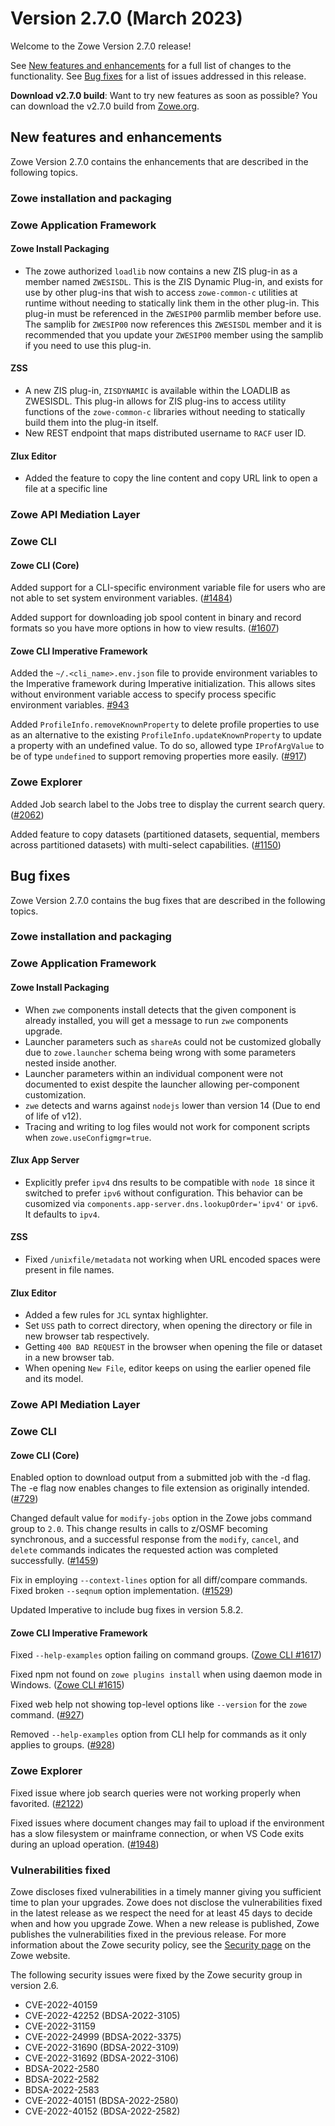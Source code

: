 # Version 2.7.0 (March 2023)

Welcome to the Zowe Version 2.7.0 release!

See [New features and enhancements](#new-features-and-enhancements) for a full list of changes to the functionality. See [Bug fixes](#bug-fixes) for a list of issues addressed in this release.

**Download v2.7.0 build**: Want to try new features as soon as possible? You can download the v2.7.0 build from [Zowe.org](https://www.zowe.org/download.html).

## New features and enhancements

Zowe Version 2.7.0 contains the enhancements that are described in the following topics.

### Zowe installation and packaging

### Zowe Application Framework

#### Zowe Install Packaging
* The zowe authorized `loadlib` now contains a new ZIS plug-in as a member named `ZWESISDL`. This is the ZIS Dynamic Plug-in, and exists for use by other plug-ins that wish to access `zowe-common-c` utilities at runtime without needing to statically link them in the other plug-in. This plug-in must be referenced in the `ZWESIP00` parmlib member before use. The samplib for `ZWESIP00` now references this `ZWESISDL` member and it is recommended that you update your `ZWESIP00` member using the samplib if you need to use this plug-in.

#### ZSS 
* A new ZIS plug-in, `ZISDYNAMIC` is available within the LOADLIB as ZWESISDL. This plug-in allows for ZIS plug-ins to access utility functions of the `zowe-common-c` libraries without needing to statically build them into the plug-in itself.
* New REST endpoint that maps distributed username to `RACF` user ID.

#### Zlux Editor
* Added the feature to copy the line content and copy URL link to open a file at a specific line

### Zowe API Mediation Layer

### Zowe CLI

#### Zowe CLI (Core)

Added support for a CLI-specific environment variable file for users who are not able to set system environment variables. ([#1484](https://github.com/zowe/zowe-cli/issues/1484))

Added support for downloading job spool content in binary and record formats so you have more options in how to view results. ([#1607](https://github.com/zowe/zowe-cli/pull/1607))

#### Zowe CLI Imperative Framework

Added the `~/.<cli_name>.env.json` file to provide environment variables to the Imperative framework during Imperative initialization. This allows sites without environment variable access to specify process specific environment variables. [#943](https://github.com/zowe/imperative/pull/943)

Added `ProfileInfo.removeKnownProperty` to delete profile properties to use as an alternative to the existing `ProfileInfo.updateKnownProperty` to update a property with an undefined value. To do so, allowed type `IProfArgValue` to be of type `undefined` to support removing properties more easily. ([#917](https://github.com/zowe/imperative/issues/917))

### Zowe Explorer

Added Job search label to the Jobs tree to display the current search query. ([#2062](https://github.com/zowe/vscode-extension-for-zowe/pull/2064))

Added feature to copy datasets (partitioned datasets, sequential, members across partitioned datasets) with multi-select capabilities. ([#1150](https://github.com/zowe/vscode-extension-for-zowe/issues/1550))

## Bug fixes

Zowe Version 2.7.0 contains the bug fixes that are described in the following topics.

### Zowe installation and packaging

### Zowe Application Framework

#### Zowe Install Packaging
* When `zwe` components install detects that the given component is already installed, you will get a message to run `zwe` components upgrade.
* Launcher parameters such as `shareAs` could not be customized globally due to `zowe.launcher` schema being wrong with some parameters nested inside another.
* Launcher parameters within an individual component were not documented to exist despite the launcher allowing per-component customization.
* `zwe` detects and warns against `nodejs` lower than version 14 (Due to end of life of v12).
* Tracing and writing to log files would not work for component scripts when `zowe.useConfigmgr=true`.

#### Zlux App Server
* Explicitly prefer `ipv4` dns results to be compatible with `node 18` since it switched to prefer `ipv6` without configuration. This behavior can be cusomized via `components.app-server.dns.lookupOrder='ipv4'` or `ipv6`. It defaults to `ipv4`.

#### ZSS 
* Fixed `/unixfile/metadata` not working when URL encoded spaces were present in file names.

#### Zlux Editor
* Added a few rules for `JCL` syntax highlighter.
* Set `USS` path to correct directory, when opening the directory or file in new browser tab respectively.
* Getting `400 BAD REQUEST` in the browser when opening the file or dataset in a new browser tab.
* When opening `New File`, editor keeps on using the earlier opened file and its model.

### Zowe API Mediation Layer

### Zowe CLI

#### Zowe CLI (Core)

Enabled option to download output from a submitted job with the -d flag. The -e flag now enables changes to file extension as originally intended. ([#729](https://github.com/zowe/zowe-cli/issues/729))

Changed default value for `modify-jobs` option in the Zowe jobs command group to `2.0`. This change results in calls to z/OSMF becoming synchronous, and a successful response from the `modify`, `cancel`, and `delete` commands indicates the requested action was completed successfully. ([#1459](https://github.com/zowe/zowe-cli/issues/1459))

Fix in employing `--context-lines` option for all diff/compare commands. Fixed broken `--seqnum` option implementation. ([#1529](https://github.com/zowe/zowe-cli/issues/1529))

Updated Imperative to include bug fixes in version 5.8.2.

#### Zowe CLI Imperative Framework

Fixed `--help-examples` option failing on command groups. ([Zowe CLI #1617](https://github.com/zowe/zowe-cli/issues/1617))

Fixed npm not found on `zowe plugins install` when using daemon mode in Windows. ([Zowe CLI #1615](https://github.com/zowe/zowe-cli/issues/1615))

Fixed web help not showing top-level options like `--version` for the `zowe` command. ([#927](https://github.com/zowe/imperative/issues/927))

Removed `--help-examples` option from CLI help for commands as it only applies to groups. ([#928](https://github.com/zowe/imperative/issues/928))

### Zowe Explorer

Fixed issue where job search queries were not working properly when favorited. ([#2122](https://github.com/zowe/vscode-extension-for-zowe/issues/2122))

Fixed issues where document changes may fail to upload if the environment has a slow filesystem or mainframe connection, or when VS Code exits during an upload operation. ([#1948](https://github.com/zowe/vscode-extension-for-zowe/issues/1948))

### Vulnerabilities fixed

Zowe discloses fixed vulnerabilities in a timely manner giving you sufficient time to plan your upgrades. Zowe does not disclose the vulnerabilities fixed in the latest release as we respect the need for at least 45 days to decide when and how you upgrade Zowe. When a new release is published, Zowe publishes the vulnerabilities fixed in the previous release. For more information about the Zowe security policy, see the [Security page](https://www.zowe.org/security.html) on the Zowe website.

The following security issues were fixed by the Zowe security group in version 2.6.

- CVE-2022-40159
- CVE-2022-42252 (BDSA-2022-3105)
- CVE-2022-31159
- CVE-2022-24999 (BDSA-2022-3375)
- CVE-2022-31690 (BDSA-2022-3109)
- CVE-2022-31692 (BDSA-2022-3106)
- BDSA-2022-2580
- BDSA-2022-2582
- BDSA-2022-2583
- CVE-2022-40151 (BDSA-2022-2580)
- CVE-2022-40152 (BDSA-2022-2582)
